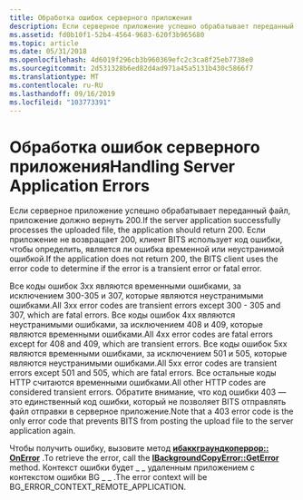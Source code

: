 ```yaml
---
title: Обработка ошибок серверного приложения
description: Если серверное приложение успешно обрабатывает переданный файл, приложение должно вернуть 200.
ms.assetid: fd0b10f1-52b4-4564-9683-620f3b965680
ms.topic: article
ms.date: 05/31/2018
ms.openlocfilehash: 4d6019f296cb3b960369efc2c3ca8f25eb7738e0
ms.sourcegitcommit: 2d531328b6ed82d4ad971a45a5131b430c5866f7
ms.translationtype: MT
ms.contentlocale: ru-RU
ms.lasthandoff: 09/16/2019
ms.locfileid: "103773391"
---
```

# <a name="handling-server-application-errors"></a><span data-ttu-id="5370d-103">Обработка ошибок серверного приложения</span><span class="sxs-lookup"><span data-stu-id="5370d-103">Handling Server Application Errors</span></span>

<span data-ttu-id="5370d-104">Если серверное приложение успешно обрабатывает переданный файл, приложение должно вернуть 200.</span><span class="sxs-lookup"><span data-stu-id="5370d-104">If the server application successfully processes the uploaded file, the application should return 200.</span></span> <span data-ttu-id="5370d-105">Если приложение не возвращает 200, клиент BITS использует код ошибки, чтобы определить, является ли ошибка временной или неустранимой ошибкой.</span><span class="sxs-lookup"><span data-stu-id="5370d-105">If the application does not return 200, the BITS client uses the error code to determine if the error is a transient error or fatal error.</span></span>

<span data-ttu-id="5370d-106">Все коды ошибок 3xx являются временными ошибками, за исключением 300-305 и 307, которые являются неустранимыми ошибками.</span><span class="sxs-lookup"><span data-stu-id="5370d-106">All 3xx error codes are transient errors except 300 - 305 and 307, which are fatal errors.</span></span> <span data-ttu-id="5370d-107">Все коды ошибок 4xx являются неустранимыми ошибками, за исключением 408 и 409, которые являются временными ошибками.</span><span class="sxs-lookup"><span data-stu-id="5370d-107">All 4xx error codes are fatal errors except for 408 and 409, which are transient errors.</span></span> <span data-ttu-id="5370d-108">Все коды ошибок 5xx являются временными ошибками, за исключением 501 и 505, которые являются неустранимыми ошибками.</span><span class="sxs-lookup"><span data-stu-id="5370d-108">All 5xx error codes are transient errors except 501 and 505, which are fatal errors.</span></span> <span data-ttu-id="5370d-109">Все остальные коды HTTP считаются временными ошибками.</span><span class="sxs-lookup"><span data-stu-id="5370d-109">All other HTTP codes are considered transient errors.</span></span> <span data-ttu-id="5370d-110">Обратите внимание, что код ошибки 403 — это единственный код ошибки, который не позволяет BITS отправлять файл отправки в серверное приложение.</span><span class="sxs-lookup"><span data-stu-id="5370d-110">Note that a 403 error code is the only error code that prevents BITS from posting the upload file to the server application again.</span></span>

<span data-ttu-id="5370d-111">Чтобы получить ошибку, вызовите метод [**ибаккграундкоперрор:: OnError**](/windows/desktop/api/Bits/nf-bits-ibackgroundcopyerror-geterror) .</span><span class="sxs-lookup"><span data-stu-id="5370d-111">To retrieve the error, call the [**IBackgroundCopyError::GetError**](/windows/desktop/api/Bits/nf-bits-ibackgroundcopyerror-geterror) method.</span></span> <span data-ttu-id="5370d-112">Контекст ошибки будет \_ \_ удаленным приложением с контекстом ошибки BG \_ \_ .</span><span class="sxs-lookup"><span data-stu-id="5370d-112">The error context will be BG\_ERROR\_CONTEXT\_REMOTE\_APPLICATION.</span></span>

 

 




